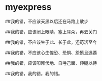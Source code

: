 # myexpress

##我的错，不应该天黑以后还在马路上散步

##我的错，应该闭上眼睛，塞上耳朵，再去关门

##我的错，不应该生于此、长于此，还苟活至今

##我的错，不应该心生惶恐、恐惧、怨愤且逃遁

##我的错，应该叩拜伏地、自唾己面、伸腿以待

##我的错，我的错，我的错。
